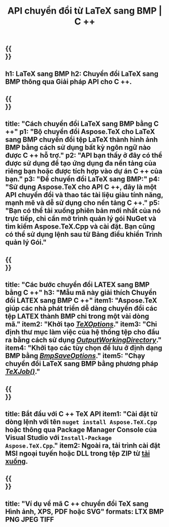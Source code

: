 ﻿---
translation: true
template: /_templates/_conversion-child-cpp.md
title: API chuyển đổi từ LaTeX sang BMP | C ++
description: Chức năng chuyển đổi LaTeX sang BMP. Tích hợp thư viện C ++ tại chỗ này vào dự án của bạn hoặc sử dụng các ứng dụng đa nền tảng để chuyển đổi LaTeX sang BMP.
keywords: latex sang bmp api cpp, latex2bmp tích hợp c ++
url: /cpp/conversion/latex-to-bmp/
family: tex
platformtag: cpp
feature: conversion
informat: LATEX
outformat: BMP
otherformats: PNG JPEG TIFF PDF SVG XPS
---

{{<section banner>}}
---
h1: LaTeX sang BMP
h2: Chuyển đổi LaTeX sang BMP thông qua Giải pháp API cho C ++.
---

{{<section overview>}}
---
title: "Cách chuyển đổi LaTeX sang BMP bằng C ++"
p1: "Bộ chuyển đổi Aspose.TeX cho LaTeX sang BMP chuyển đổi tệp LaTeX thành hình ảnh BMP bằng cách sử dụng bất kỳ ngôn ngữ nào được C ++ hỗ trợ."
p2: "API bạn thấy ở đây có thể được sử dụng để tạo ứng dụng đa nền tảng của riêng bạn hoặc được tích hợp vào dự án C ++ của bạn."
p3: "Để chuyển đổi LaTeX sang BMP:"
p4: "Sử dụng Aspose.TeX cho API C ++, đây là một API chuyển đổi và thao tác tài liệu giàu tính năng, mạnh mẽ và dễ sử dụng cho nền tảng C ++."
p5: "Bạn có thể tải xuống phiên bản mới nhất của nó trực tiếp, chỉ cần mở trình quản lý gói NuGet và tìm kiếm Aspose.TeX.Cpp và cài đặt. Bạn cũng có thể sử dụng lệnh sau từ Bảng điều khiển Trình quản lý Gói."
---

{{<section feature1>}}
---
title: "Các bước chuyển đổi LATEX sang BMP bằng C ++"
h3: "Mẫu mã này giải thích Chuyển đổi LATEX sang BMP C ++"
item1: "Aspose.TeX giúp các nhà phát triển dễ dàng chuyển đổi các tệp LATEX thành BMP chỉ trong một vài dòng mã."
item2: "Khởi tạo [*TeXOptions*](https://reference.aspose.com/tex/cpp/class/aspose.te_x.te_x_options)."
item3: "Chỉ định thư mục làm việc của hệ thống tệp cho đầu ra bằng cách sử dụng [*OutputWorkingDirectory*](https://reference.aspose.com/tex/cpp/class/aspose.te_x.te_x_options#aa4f4ea6dab7db5ba1b40800495f16f63)."
item4: "Khởi tạo các tùy chọn để lưu ở định dạng BMP bằng [*BmpSaveOptions*](https://reference.aspose.com/tex/cpp/class/aspose.te_x.presentation.image.bmp_save_options)."
item5: "Chạy chuyển đổi LaTeX sang BMP bằng phương pháp [*TeXJob()*](https://reference.aspose.com/tex/cpp/class/aspose.te_x.te_x_job)."
---

{{<section feature2>}}
---
title: Bắt đầu với C ++ TeX API
item1: "Cài đặt từ dòng lệnh với tên ```nuget install Aspose.TeX.Cpp``` hoặc thông qua Package Manager Console của Visual Studio với ```Install-Package Aspose.TeX.Cpp```."
item2: Ngoài ra, tải trình cài đặt MSI ngoại tuyến hoặc DLL trong tệp ZIP từ [tải xuống](https://downloads.aspose.com/tex/cpp).
---

{{<section widget>}}
---
title: "Ví dụ về mã C ++ chuyển đổi TeX sang Hình ảnh, XPS, PDF hoặc SVG"
formats: LTX BMP PNG JPEG TIFF
---


